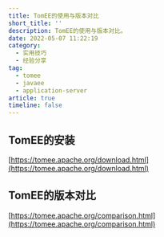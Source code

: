 ```yaml
---
title: TomEE的使用与版本对比
short_title: ''
description: TomEE的使用与版本对比。
date: 2022-05-07 11:22:19
category:
  - 实用技巧
  - 经验分享
tag:
  - tomee
  - javaee
  - application-server
article: true
timeline: false
---
```

## TomEE的安装

[https://tomee.apache.org/download.html](https://tomee.apache.org/download.html)

## TomEE的版本对比

[https://tomee.apache.org/comparison.html](https://tomee.apache.org/comparison.html)
